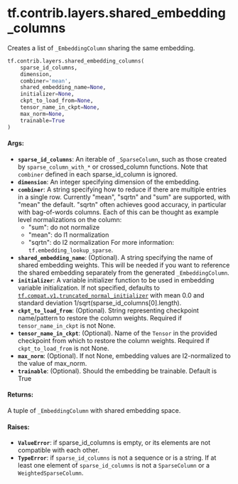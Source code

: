 <div itemscope itemtype="http://developers.google.com/ReferenceObject">
<meta itemprop="name" content="tf.contrib.layers.shared_embedding_columns" />
<meta itemprop="path" content="Stable" />
</div>

# tf.contrib.layers.shared_embedding_columns

Creates a list of `_EmbeddingColumn` sharing the same embedding.

``` python
tf.contrib.layers.shared_embedding_columns(
    sparse_id_columns,
    dimension,
    combiner='mean',
    shared_embedding_name=None,
    initializer=None,
    ckpt_to_load_from=None,
    tensor_name_in_ckpt=None,
    max_norm=None,
    trainable=True
)
```

<!-- Placeholder for "Used in" -->


#### Args:


* <b>`sparse_id_columns`</b>: An iterable of `_SparseColumn`, such as those created by
  `sparse_column_with_*` or crossed_column functions. Note that `combiner`
  defined in each sparse_id_column is ignored.
* <b>`dimension`</b>: An integer specifying dimension of the embedding.
* <b>`combiner`</b>: A string specifying how to reduce if there are multiple entries in
  a single row. Currently "mean", "sqrtn" and "sum" are supported, with
  "mean" the default. "sqrtn" often achieves good accuracy, in particular
  with bag-of-words columns. Each of this can be thought as example level
  normalizations on the column:
    * "sum": do not normalize
    * "mean": do l1 normalization
    * "sqrtn": do l2 normalization
  For more information: `tf.embedding_lookup_sparse`.
* <b>`shared_embedding_name`</b>: (Optional). A string specifying the name of shared
  embedding weights. This will be needed if you want to reference the shared
  embedding separately from the generated `_EmbeddingColumn`.
* <b>`initializer`</b>: A variable initializer function to be used in embedding
  variable initialization. If not specified, defaults to
  <a href="../../../tf/initializers/truncated_normal.md"><code>tf.compat.v1.truncated_normal_initializer</code></a> with mean 0.0 and standard
  deviation 1/sqrt(sparse_id_columns[0].length).
* <b>`ckpt_to_load_from`</b>: (Optional). String representing checkpoint name/pattern
  to restore the column weights. Required if `tensor_name_in_ckpt` is not
  None.
* <b>`tensor_name_in_ckpt`</b>: (Optional). Name of the `Tensor` in the provided
  checkpoint from which to restore the column weights. Required if
  `ckpt_to_load_from` is not None.
* <b>`max_norm`</b>: (Optional). If not None, embedding values are l2-normalized to the
  value of max_norm.
* <b>`trainable`</b>: (Optional). Should the embedding be trainable. Default is True


#### Returns:

A tuple of `_EmbeddingColumn` with shared embedding space.



#### Raises:


* <b>`ValueError`</b>: if sparse_id_columns is empty, or its elements are not
  compatible with each other.
* <b>`TypeError`</b>: if `sparse_id_columns` is not a sequence or is a string. If at
  least one element of `sparse_id_columns` is not a `SparseColumn` or a
  `WeightedSparseColumn`.